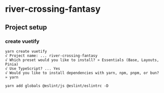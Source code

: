 # river-crossing-fantasy

## Project setup

### create vuetify

```
yarn create vuetify
√ Project name: ... river-crossing-fantasy
√ Which preset would you like to install? » Essentials (Base, Layouts, Pinia)
√ Use TypeScript? ... Yes
√ Would you like to install dependencies with yarn, npm, pnpm, or bun? » yarn

yarn add globals @eslint/js @eslint/eslintrc -D
```


